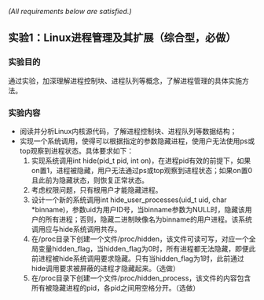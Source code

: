 *(All requirements below are satisfied.)*

## 实验1：Linux进程管理及其扩展（综合型，必做）

### 实验目的

通过实验，加深理解进程控制块、进程队列等概念，了解进程管理的具体实施方法。

### 实验内容

- 阅读并分析Linux内核源代码，了解进程控制块、进程队列等数据结构；
- 实现一个系统调用，使得可以根据指定的参数隐藏进程，使用户无法使用ps或top观察到进程状态。具体要求如下：
  1. 实现系统调用int hide(pid_t pid, int on)，在进程pid有效的前提下，如果on置1，进程被隐藏，用户无法通过ps或top观察到进程状态；如果on置0且此前为隐藏状态，则恢复正常状态。
  2. 考虑权限问题，只有根用户才能隐藏进程。
  3. 设计一个新的系统调用int hide_user_processes(uid_t uid, char *binname)，参数uid为用户ID号，当binname参数为NULL时，隐藏该用户的所有进程；否则，隐藏二进制映像名为binname的用户进程。该系统调用应与hide系统调用共存。
  4. 在/proc目录下创建一个文件/proc/hidden，该文件可读可写，对应一个全局变量hidden_flag，当hidden_flag为0时，所有进程都无法隐藏，即便此前进程被hide系统调用要求隐藏。只有当hidden_flag为1时，此前通过hide调用要求被屏蔽的进程才隐藏起来。（选做）
  5. 在/proc目录下创建一个文件/proc/hidden_process，该文件的内容包含所有被隐藏进程的pid，各pid之间用空格分开。（选做）